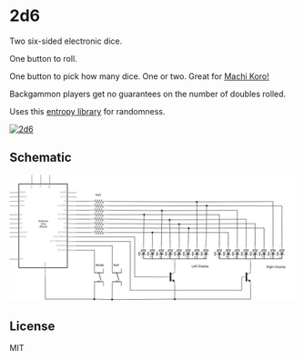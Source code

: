 # 2d6

Two six-sided electronic dice.

One button to roll.

One button to pick how many dice. One or two. Great for [Machi Koro!](https://boardgamegeek.com/boardgame/143884/machi-koro)

Backgammon players get no guarantees on the number of doubles rolled.

Uses this [entropy library](https://sites.google.com/site/astudyofentropy/project-definition/timer-jitter-entropy-sources/entropy-library) for randomness.

[![2d6](https://img.youtube.com/vi/-Plp8w_dVro/0.jpg)](http://www.youtube.com/watch?v=-Plp8w_dVro "2d6")

## Schematic

![Schematic](2d6_schem.svg "Schematic")

## License

MIT
